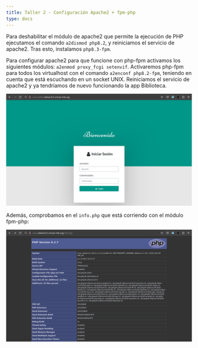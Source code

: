 ```yaml
---
title: Taller 2 - Configuración Apache2 + fpm-php
type: docs
---
```


Para deshabilitar el módulo de apache2 que permite la ejecución de PHP ejecutamos el comando `a2dismod php8.2`, y reiniciamos el servicio de apache2. Tras esto, instalamos `php8.3-fpm`.

Para configurar apache2 para que funcione con php-fpm activamos los siguientes módulos: `a2enmod proxy_fcgi setenvif`. Activaremos php-fpm para todos los virtualhost con el comando `a2enconf php8.2-fpm`, teniendo en cuenta que está escuchando en un socket UNIX. Reiniciamos el servicio de apache2 y ya tendríamos de nuevo funcionando la app Biblioteca.

![Captura de acceso a aplicación funcionando con fpm-php](../images/t2-1.png)

Además, comprobamos en el `info.php` que está corriendo con el módulo fpm-php:

![PHP corriendo con fpm-php](../images/t2-2.png)